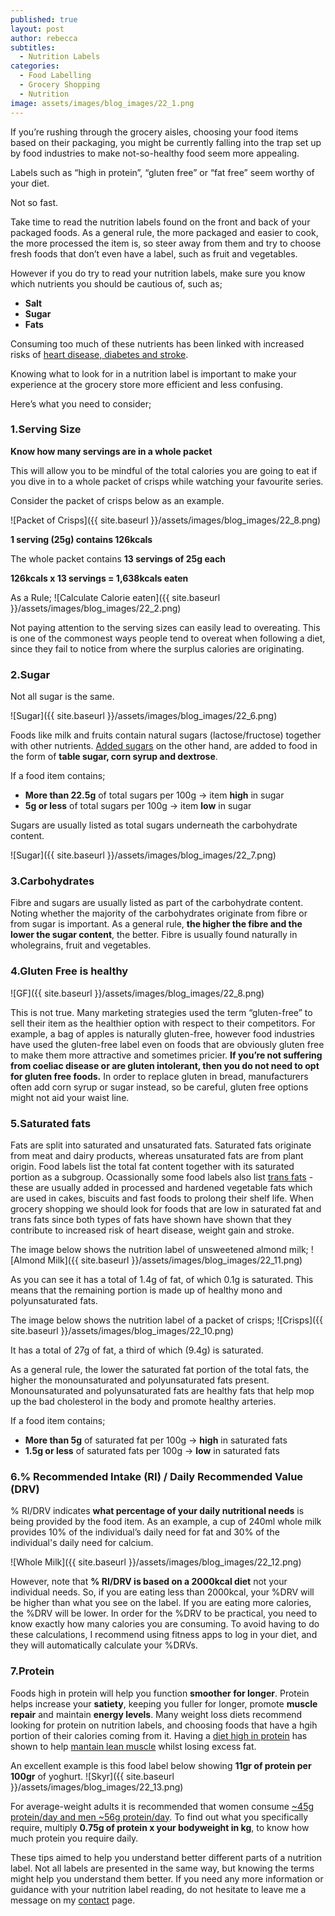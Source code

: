 ```yaml
---
published: true
layout: post
author: rebecca
subtitles:
  - Nutrition Labels
categories:
  - Food Labelling
  - Grocery Shopping
  - Nutrition
image: assets/images/blog_images/22_1.png
---
```


If you’re rushing through the grocery aisles, choosing your food items based on their packaging, you might be currently falling into the trap set up by food industries to make not-so-healthy food seem more appealing. 

Labels such as “high in protein”, “gluten free” or “fat free” seem worthy of your diet.

Not so fast. 

Take time to read the nutrition labels found on the front and back of your packaged foods. As a general rule, the more packaged and easier to cook, the more processed the item is, so steer away from them and try to choose fresh foods that don’t even have a label, such as fruit and vegetables.

However if you do try to read your nutrition labels, make sure you know which nutrients you should be cautious of, such as; 
- **Salt**
- **Sugar**
- **Fats**

Consuming too much of these nutrients has been linked with increased risks of [heart disease, diabetes and stroke](https://www.bda.uk.com/resource/sacn-report-drastic-action-on-sugar-consumption-recommended.html). 

Knowing what to look for in a nutrition label is important to make your experience at the grocery store more efficient and less confusing. 

Here’s what you need to consider; 

### 1.Serving Size 
**Know how many servings are in a whole packet** 

This will allow you to be mindful of the total calories you are going to eat if you dive in to a whole packet of crisps while watching your favourite series. 

Consider the packet of crisps below as an example.

![Packet of Crisps]({{ site.baseurl }}/assets/images/blog_images/22_8.png)

**1 serving (25g) contains 126kcals**

The whole packet contains **13 servings of 25g each**

**126kcals x 13 servings = 1,638kcals eaten** 

As a Rule; 
![Calculate Calorie eaten]({{ site.baseurl }}/assets/images/blog_images/22_2.png)

Not paying attention to the serving sizes can easily lead to overeating. This is one of the commonest ways people tend to overeat when following a diet,  since they fail to notice from where the surplus calories are originating. 

### 2.Sugar

Not all sugar is the same. 

![Sugar]({{ site.baseurl }}/assets/images/blog_images/22_6.png)

Foods like milk  and fruits contain natural sugars (lactose/fructose) together with other nutrients. [Added sugars](https://www.bda.uk.com/resource/sugar.html) on the other hand, are added to food in the form of **table sugar, corn syrup and dextrose**.

If a food item contains;
- **More than 22.5g** of total sugars per 100g -> item **high** in sugar
- **5g or less** of total sugars per 100g -> item **low** in sugar

Sugars are usually listed as total sugars underneath the carbohydrate content. 

![Sugar]({{ site.baseurl }}/assets/images/blog_images/22_7.png)

### 3.Carbohydrates
Fibre and sugars are usually listed as part of the carbohydrate content. Noting whether the majority of the carbohydrates originate from fibre or from sugar is important. 
As a general rule, **the higher the fibre and the lower the sugar content**, the better. Fibre is usually found naturally in wholegrains, fruit and vegetables. 

### 4.Gluten Free is healthy

![GF]({{ site.baseurl }}/assets/images/blog_images/22_8.png)

This is not true. Many marketing strategies used the term “gluten-free” to sell their item as the healthier option with respect to their competitors. For example, a bag of apples is naturally gluten-free, however food industries have used the gluten-free label even on foods that are obviously gluten free to make them more attractive and sometimes pricier. 
**If you’re not suffering from coeliac disease or are gluten intolerant, then you do not need to opt for gluten free foods.** In order to replace gluten in bread, manufacturers often add corn syrup or sugar instead, so be careful, gluten free options might not aid your waist line. 

### 5.Saturated fats 
Fats are split into saturated and unsaturated fats. Saturated fats originate from meat and dairy products, whereas unsaturated fats are from plant origin. Food labels list the total fat content together with its saturated portion as a subgroup. Ocassionally some food labels also list [trans fats](https://www.bda.uk.com/resource/fat.html)  - these are usually added in processed and hardened vegetable fats which are used in cakes, biscuits and fast foods to prolong their shelf life. When grocery shopping we should look for foods that are low in saturated fat and trans fats since both types of fats have shown have shown that they contribute to increased risk of heart disease, weight gain and stroke. 

The image below shows the nutrition label of unsweetened almond milk; 
![Almond Milk]({{ site.baseurl }}/assets/images/blog_images/22_11.png)

As you can see it has a total of 1.4g of fat, of which 0.1g is saturated. This means that the remaining portion is made up of healthy mono and polyunsaturated fats. 

The image below shows the nutrition label of a packet of crisps; 
![Crisps]({{ site.baseurl }}/assets/images/blog_images/22_10.png)

It has a total of 27g of fat, a third of which (9.4g) is saturated. 

As a general rule, the lower the saturated fat portion of the total fats, the higher the monounsaturated and polyunsaturated fats present. Monounsaturated and polyunsaturated fats are healthy fats that help mop up the bad cholesterol in the body and promote healthy arteries. 

If a food item contains;

- **More than 5g** of saturated fat per 100g -> **high** in saturated fats
- **1.5g or less** of saturated fats per 100g -> **low** in saturated fats

### 6.% Recommended Intake (RI) / Daily Recommended Value (DRV) 

% RI/DRV indicates **what percentage of your daily nutritional needs** is being provided by the food item. 
As an example, a cup of 240ml whole milk provides 10% of the individual’s daily need for fat and 30% of the individual's daily need for calcium. 

![Whole Milk]({{ site.baseurl }}/assets/images/blog_images/22_12.png)

However, note that **% RI/DRV is based on a 2000kcal diet** not your individual needs. So, if you are eating less than 2000kcal, your %DRV will be higher than what you see on the label. If you are eating more calories, the %DRV will be lower. In order for the %DRV to be practical,  you need to know exactly how many calories you are consuming. To avoid having to do these calculations, I recommend using fitness apps to log in your diet, and they will automatically calculate your %DRVs.

### 7.Protein 

Foods high in protein will help you function **smoother for longer**. 
Protein helps increase your **satiety**, keeping you fuller for longer, promote **muscle repair** and maintain **energy levels**. Many weight loss diets recommend looking for protein on nutrition labels, and choosing foods that have a hgih portion of their calories coming from it. 
Having a [diet high in protein](https://www.ncbi.nlm.nih.gov/pmc/articles/PMC5644969/?report=reader) has shown to help [mantain lean muscle](https://jissn.biomedcentral.com/articles/10.1186/s12970-015-0100-0) whilst losing excess fat. 

An excellent example is this food label below showing **11gr of protein per 100gr** of yoghurt. 
![Skyr]({{ site.baseurl }}/assets/images/blog_images/22_13.png)


For average-weight adults it is recommended that women consume [~45g protein/day and men ~56g protein/day](https://www.nutrition.org.uk/healthy-sustainable-diets/protein/?level=Health%20professional#:~:text=The%20Reference%20Nutrient%20Intake%20(RNI)%20for%20protein%20for%20adults%20is,(75%20and%2060kg%20respectively).). To find out what you specifically require, multiply **0.75g of protein x your bodyweight in kg**, to know how much protein you require daily. 


These tips aimed to help you understand better different parts of a nutrition label. Not all labels are presented in the same way, but knowing the terms might help you understand them better. If you need any more information or guidance with your nutrition label reading, do not hesitate to leave me a message on my [contact](/contact) page.
